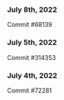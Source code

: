 ### July 8th, 2022

Commit #68139

### July 5th, 2022

Commit #314353


### July 4th, 2022

Commit #72281
